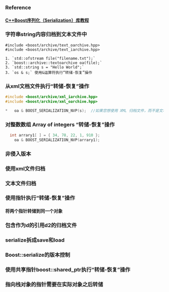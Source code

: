 ### Reference
#### [C++Boost序列化（Serialization）库教程](https://blog.csdn.net/qq2399431200/article/details/45621921?ops_request_misc=%257B%2522request%255Fid%2522%253A%2522160694445319215668815520%2522%252C%2522scm%2522%253A%252220140713.130102334..%2522%257D&request_id=160694445319215668815520&biz_id=0&utm_medium=distribute.pc_search_result.none-task-blog-2~all~baidu_landing_v2~default-2-45621921.pc_first_rank_v2_rank_v28&utm_term=c++%20serialization&spm=1018.2118.3001.4449)

### 字符串string内容归档到文本文件中
```
#include <boost/archive/text_oarchive.hpp>
#include <boost/archive/text_iarchive.hpp>
```
```
1. `std::ofstream file("filename.txt");`
2. `boost::archive::textoarchive oa(file);`
3. `std::string s = "Hello World";`
3. `os & s;` 使用&运算符执行“转储-恢复”操作
```
### 从xml文档文件执行“转储-恢复”操作

```cpp
#include <boost/archive/xml_iarchive.hpp>
#include <boost/archive/xml_oarchive.hpp>

*	oa & BOOST_SERIALIZATION_NVP(s);  //如果您想使用 XML 归档文件，而不是文本归档文件,需要将数据打包到一个名为 BOOST_SERIALIZATION_NVP 的宏中
```

### 对整数数组 Array of integers “转储-恢复”操作
```cpp
  int arrary1[ ] = { 34, 78, 22, 1, 910 };
	oa & BOOST_SERIALIZATION_NVP(arrary1);
```
### 非侵入版本

### 使用xml文件归档

### 文本文件归档

### 使用指针执行“转储-恢复”操作

#### 将两个指针转储到同一个对象

### 包含作为d的引用d2的归档文件

### serialize拆成save和load

### Boost::serialize的版本控制

### 使用共享指针boost::shared_ptr执行“转储-恢复”操作

### 指向栈对象的指针需要在实际对象之后转储
